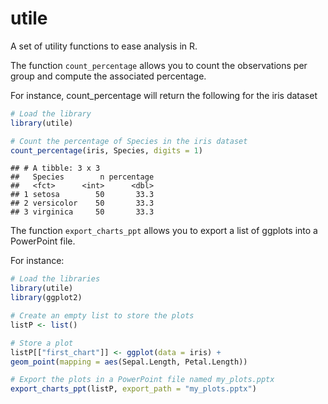utile
=====

A set of utility functions to ease analysis in R.

The function `count_percentage` allows you to count the observations per
group and compute the associated percentage.

For instance, count\_percentage will return the following for the iris
dataset

``` r
# Load the library
library(utile)

# Count the percentage of Species in the iris dataset
count_percentage(iris, Species, digits = 1)
```

    ## # A tibble: 3 x 3
    ##   Species        n percentage
    ##   <fct>      <int>      <dbl>
    ## 1 setosa        50       33.3
    ## 2 versicolor    50       33.3
    ## 3 virginica     50       33.3

The function `export_charts_ppt` allows you to export a list of ggplots
into a PowerPoint file.

For instance:

``` r
# Load the libraries
library(utile)
library(ggplot2)

# Create an empty list to store the plots
listP <- list()

# Store a plot
listP[["first_chart"]] <- ggplot(data = iris) +
geom_point(mapping = aes(Sepal.Length, Petal.Length))

# Export the plots in a PowerPoint file named my_plots.pptx
export_charts_ppt(listP, export_path = "my_plots.pptx")
```

